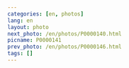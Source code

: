 ```yaml
---
categories: [en, photos]
lang: en
layout: photo
next_photo: /en/photos/P0000140.html
picname: P0000141
prev_photo: /en/photos/P0000146.html
tags: []
---
```

